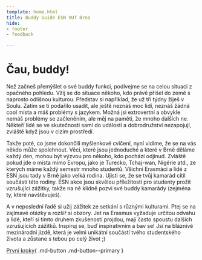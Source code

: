 ```yaml
---
template: home.html
title: Buddy Guide ESN VUT Brno
hide:
- footer
- feedback

---
```


# Čau, buddy!

Než začneš přemýšlet o své buddy funkci, podívejme se na celou situaci z opačného pohledu. Vžij se do situace někoho, kdo právě přišel do země s naprosto odlišnou kulturou. Představ si například, že už tři týdny žiješ v Soulu. Zatím se ti podařilo usadit, ale ještě neznáš moc lidí, neznáš žádná cool místa a máš problémy s jazykem. Možná jsi extrovertní a obvykle nemáš problémy se začleněním, ale měj na paměti, že mnoho dalších ne. Někteří lidé se ve skutečnosti sami do událostí a dobrodružství nezapojují, zvláště když jsou v cizím prostředí.

Takže poté, co jsme dokončili myšlenkové cvičení, nyní vidíme, že se na vás někdo může spolehnout. Věci, které jsou jednoduché a které v Brně děláme každý den, mohou být výzvou pro někoho, kdo pochází odjinud. Zvláště pokud jde o místa mimo Evropu, jako je Turecko, Tchaj-wan, Nigérie atd., ze kterých máme každý semestr mnoho studentů. Všichni Erasmáci a lidé z ESN jsou tady v Brně jako velká rodina. Ujisti se, že se tvůj kamarád cítil součástí této rodiny. ESN akce jsou skvělou příležitostí pro studenty prožít vzrušující zážitky, takže na ně klidně pozvi své buddy kamarády (zejména ty, které navštěvuješ).

A v neposlední řadě si užij zážitek ze setkání s různými kulturami. Ptej se na zajímavé otázky a rozšiř si obzory. Jet na Erasmus vyžaduje určitou odvahu a lidé, kteří si tímto druhem zkušeností projdou, mají často spoustu dalších vzrušujících zážitků. Inspiruj se, buď inspirativním a bav se! Jsi na bláznivé mezinárodní jízdě, která je velmi unikátní součástí tvého studentského života a zůstane s tebou po celý život ;)




[První kroky](first-steps.md){ .md-button .md-button--primary }
